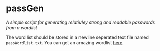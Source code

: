 # passGen

*A simple script for generating relativley strong and readable passwords from a wordlist*

The word list should be stored in a newline seperated text file named `passWordlist.txt`.
You can get an amazing wordlist [here](https://github.com/dwyl/english-words).